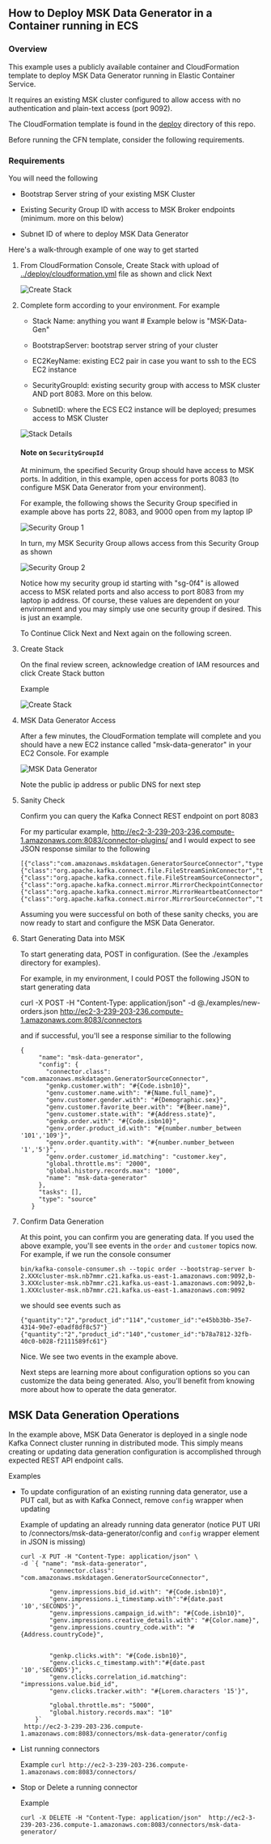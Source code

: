 
## How to Deploy MSK Data Generator in a Container running in ECS

### Overview
This example uses a publicly available container and CloudFormation template to deploy MSK Data Generator running in Elastic Container Service.

It requires an existing MSK cluster configured to allow access with no authentication and plain-text access (port 9092).

The CloudFormation template
is found in the [deploy](../deploy/) directory of this repo.  

Before running the CFN template, consider the following requirements.

### Requirements

You will need the following

* Bootstrap Server string of your existing MSK Cluster

* Existing Security Group ID with access to MSK Broker endpoints (minimum. more on this below)

* Subnet ID of where to deploy MSK Data Generator


Here's a walk-through example of one way to get started

1. From CloudFormation Console, Create Stack with upload of [../deploy/cloudformation.yml](../deploy/cloudformation.yml) file as shown and click Next  

    ![Create Stack](../assets/create-stack.jpg)

2. Complete form according to your environment.  For example  

    * Stack Name: anything you want # Example below is "MSK-Data-Gen"

    * BootstrapServer: bootstrap server string of your cluster

    * EC2KeyName: existing EC2 pair in case you want to ssh to the ECS EC2 instance

    * SecurityGroupId: existing security group with access to MSK cluster AND port 8083.  More on this below.

    * SubnetID: where the ECS EC2 instance will be deployed; presumes access to MSK Cluster

    ![Stack Details](../assets/stack-details.jpg)

    #### Note on `SecurityGroupId`

    At minimum, the specified Security Group should have access to MSK ports.  In addition, in this example, open access for
    ports 8083 (to configure MSK Data Generator from your environment).

    For example, the following shows the Security Group specified in example above
    has ports 22, 8083, and 9000 open from my laptop IP

    ![Security Group 1](../assets/security-group-example-1.jpg)

    In turn, my MSK Security Group allows access from this Security Group as shown

    ![Security Group 2](../assets/security-group-example-2.jpg)

    Notice how my security group id starting with "sg-0f4" is allowed access to MSK related ports and also access to port
    8083 from my laptop ip address.  Of course, these values are dependent on your environment and you may simply
    use one security group if desired.  This is just an example.

    To Continue Click Next and Next again on the following screen.  

3. Create Stack

    On the final review screen, acknowledge creation of IAM resources and click Create Stack button

    Example

    ![Create Stack](../assets/create-stack-final.jpg)

4. MSK Data Generator Access

    After a few minutes, the CloudFormation template will complete and you should have a new EC2 instance called
    "msk-data-generator" in your EC2 Console.  For example

    ![MSK Data Generator](../assets/msk-data-generator.jpg)

    Note the public ip address or public DNS for next step

5. Sanity Check

    Confirm you can query the Kafka Connect REST endpoint on port 8083

    For my particular example, http://ec2-3-239-203-236.compute-1.amazonaws.com:8083/connector-plugins/ and I
    would expect to see JSON response similar to the following

    ```
   [{"class":"com.amazonaws.mskdatagen.GeneratorSourceConnector","type":"source","version":"0.4"},
    {"class":"org.apache.kafka.connect.file.FileStreamSinkConnector","type":"sink","version":"2.7.0"},
   {"class":"org.apache.kafka.connect.file.FileStreamSourceConnector","type":"source","version":"2.7.0"},
   {"class":"org.apache.kafka.connect.mirror.MirrorCheckpointConnector","type":"source","version":"1"},
   {"class":"org.apache.kafka.connect.mirror.MirrorHeartbeatConnector","type":"source","version":"1"},
   {"class":"org.apache.kafka.connect.mirror.MirrorSourceConnector","type":"source","version":"1"}]
   ```

    Assuming you were successful on both of these sanity checks, you are now ready to start and configure
    the MSK Data Generator.

6. Start Generating Data into MSK

    To start generating data, POST in configuration.  (See the ./examples directory for examples).

    For example, in my environment, I could POST the following JSON to start generating data

    curl -X POST -H "Content-Type: application/json" -d @./examples/new-orders.json http://ec2-3-239-203-236.compute-1.amazonaws.com:8083/connectors

    and if successful, you'll see a response similiar to the following

    ```
   {
         "name": "msk-data-generator",
         "config": {
           "connector.class": "com.amazonaws.mskdatagen.GeneratorSourceConnector",
           "genkp.customer.with": "#{Code.isbn10}",
           "genv.customer.name.with": "#{Name.full_name}",
           "genv.customer.gender.with": "#{Demographic.sex}",
           "genv.customer.favorite_beer.with": "#{Beer.name}",
           "genv.customer.state.with": "#{Address.state}",
           "genkp.order.with": "#{Code.isbn10}",
           "genv.order.product_id.with": "#{number.number_between '101','109'}",
           "genv.order.quantity.with": "#{number.number_between '1','5'}",
           "genv.order.customer_id.matching": "customer.key",
           "global.throttle.ms": "2000",
           "global.history.records.max": "1000",
           "name": "msk-data-generator"
         },
         "tasks": [],
         "type": "source"
       }
   ```

7. Confirm Data Generation

    At this point, you can confirm you are generating data.  If you used the above example,
    you'll see events in the `order` and `customer` topics now.  For example, if we run the console consumer

    ```
    bin/kafka-console-consumer.sh --topic order --bootstrap-server b-2.XXXcluster-msk.nb7mmr.c21.kafka.us-east-1.amazonaws.com:9092,b-3.XXXcluster-msk.nb7mmr.c21.kafka.us-east-1.amazonaws.com:9092,b-1.XXXcluster-msk.nb7mmr.c21.kafka.us-east-1.amazonaws.com:9092
    ```

    we should see events such as

    ```
    {"quantity":"2","product_id":"114","customer_id":"e45bb3bb-35e7-4314-90e7-e0adf8df8c57"}
    {"quantity":"2","product_id":"140","customer_id":"b78a7812-32fb-40c0-b028-f2111589fc61"}
    ```

    Nice.  We see two events in the example above.  

    Next steps are learning more about configuration options so you can customize
    the data being generated.  Also, you'll benefit from knowing more about how to operate the
    data generator.


## MSK Data Generation Operations

  In the example above, MSK Data Generator is deployed in a single node Kafka Connect cluster running
  in distributed mode.  This simply means creating or updating data generation configuration is accomplished
  through expected REST API endpoint calls.  

  Examples

  * To update configuration of an existing running data generator, use a PUT call, but as with Kafka Connect, remove `config` wrapper when updating

    Example of updating an already running data generator (notice PUT URI to /connectors/msk-data-generator/config and `config` wrapper element in JSON is missing)

    ```
    curl -X PUT -H "Content-Type: application/json" \
    -d `{ "name": "msk-data-generator",
            "connector.class": "com.amazonaws.mskdatagen.GeneratorSourceConnector",

            "genv.impressions.bid_id.with": "#{Code.isbn10}",
            "genv.impressions.i_timestamp.with":"#{date.past '10','SECONDS'}",
            "genv.impressions.campaign_id.with": "#{Code.isbn10}",
            "genv.impressions.creative_details.with": "#{Color.name}",
            "genv.impressions.country_code.with": "#{Address.countryCode}",


            "genkp.clicks.with": "#{Code.isbn10}",
            "genv.clicks.c_timestamp.with":"#{date.past '10','SECONDS'}",
            "genv.clicks.correlation_id.matching": "impressions.value.bid_id",
            "genv.clicks.tracker.with": "#{Lorem.characters '15'}",

            "global.throttle.ms": "5000",
            "global.history.records.max": "10"
        }`
     http://ec2-3-239-203-236.compute-1.amazonaws.com:8083/connectors/msk-data-generator/config
    ```

  * List running connectors

    Example
    `curl http://ec2-3-239-203-236.compute-1.amazonaws.com:8083/connectors/`

  * Stop or Delete a running connector

    Example

    `curl -X DELETE -H "Content-Type: application/json"  http://ec2-3-239-203-236.compute-1.amazonaws.com:8083/connectors/msk-data-generator/`
